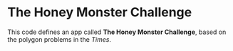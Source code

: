 # The Honey Monster Challenge

This code defines an app called **The Honey Monster Challenge**, based on the polygon problems in the *Times*.
